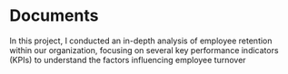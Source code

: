 # Documents
In this project, I conducted an in-depth analysis of employee retention within our organization, focusing on several key performance indicators (KPIs) to understand the factors influencing employee turnover
